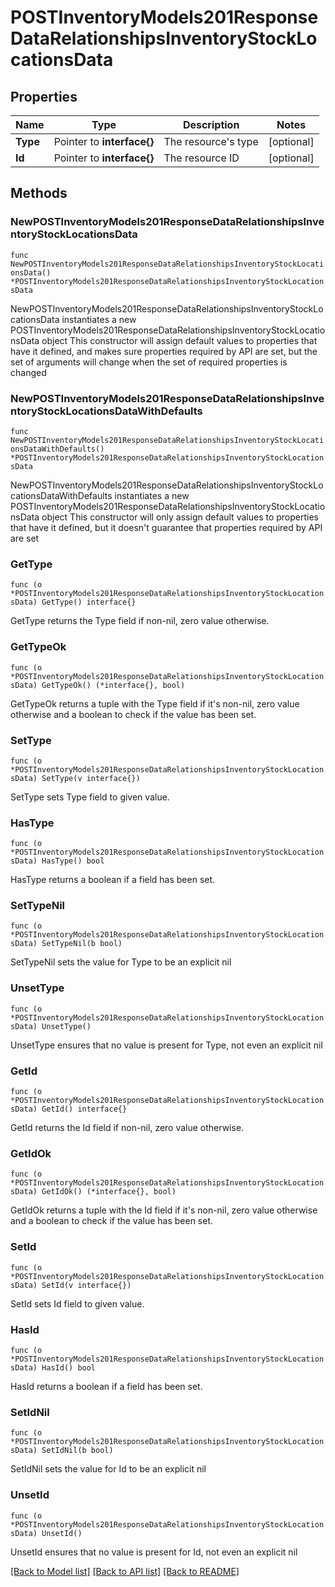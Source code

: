 # POSTInventoryModels201ResponseDataRelationshipsInventoryStockLocationsData

## Properties

Name | Type | Description | Notes
------------ | ------------- | ------------- | -------------
**Type** | Pointer to **interface{}** | The resource&#39;s type | [optional] 
**Id** | Pointer to **interface{}** | The resource ID | [optional] 

## Methods

### NewPOSTInventoryModels201ResponseDataRelationshipsInventoryStockLocationsData

`func NewPOSTInventoryModels201ResponseDataRelationshipsInventoryStockLocationsData() *POSTInventoryModels201ResponseDataRelationshipsInventoryStockLocationsData`

NewPOSTInventoryModels201ResponseDataRelationshipsInventoryStockLocationsData instantiates a new POSTInventoryModels201ResponseDataRelationshipsInventoryStockLocationsData object
This constructor will assign default values to properties that have it defined,
and makes sure properties required by API are set, but the set of arguments
will change when the set of required properties is changed

### NewPOSTInventoryModels201ResponseDataRelationshipsInventoryStockLocationsDataWithDefaults

`func NewPOSTInventoryModels201ResponseDataRelationshipsInventoryStockLocationsDataWithDefaults() *POSTInventoryModels201ResponseDataRelationshipsInventoryStockLocationsData`

NewPOSTInventoryModels201ResponseDataRelationshipsInventoryStockLocationsDataWithDefaults instantiates a new POSTInventoryModels201ResponseDataRelationshipsInventoryStockLocationsData object
This constructor will only assign default values to properties that have it defined,
but it doesn't guarantee that properties required by API are set

### GetType

`func (o *POSTInventoryModels201ResponseDataRelationshipsInventoryStockLocationsData) GetType() interface{}`

GetType returns the Type field if non-nil, zero value otherwise.

### GetTypeOk

`func (o *POSTInventoryModels201ResponseDataRelationshipsInventoryStockLocationsData) GetTypeOk() (*interface{}, bool)`

GetTypeOk returns a tuple with the Type field if it's non-nil, zero value otherwise
and a boolean to check if the value has been set.

### SetType

`func (o *POSTInventoryModels201ResponseDataRelationshipsInventoryStockLocationsData) SetType(v interface{})`

SetType sets Type field to given value.

### HasType

`func (o *POSTInventoryModels201ResponseDataRelationshipsInventoryStockLocationsData) HasType() bool`

HasType returns a boolean if a field has been set.

### SetTypeNil

`func (o *POSTInventoryModels201ResponseDataRelationshipsInventoryStockLocationsData) SetTypeNil(b bool)`

 SetTypeNil sets the value for Type to be an explicit nil

### UnsetType
`func (o *POSTInventoryModels201ResponseDataRelationshipsInventoryStockLocationsData) UnsetType()`

UnsetType ensures that no value is present for Type, not even an explicit nil
### GetId

`func (o *POSTInventoryModels201ResponseDataRelationshipsInventoryStockLocationsData) GetId() interface{}`

GetId returns the Id field if non-nil, zero value otherwise.

### GetIdOk

`func (o *POSTInventoryModels201ResponseDataRelationshipsInventoryStockLocationsData) GetIdOk() (*interface{}, bool)`

GetIdOk returns a tuple with the Id field if it's non-nil, zero value otherwise
and a boolean to check if the value has been set.

### SetId

`func (o *POSTInventoryModels201ResponseDataRelationshipsInventoryStockLocationsData) SetId(v interface{})`

SetId sets Id field to given value.

### HasId

`func (o *POSTInventoryModels201ResponseDataRelationshipsInventoryStockLocationsData) HasId() bool`

HasId returns a boolean if a field has been set.

### SetIdNil

`func (o *POSTInventoryModels201ResponseDataRelationshipsInventoryStockLocationsData) SetIdNil(b bool)`

 SetIdNil sets the value for Id to be an explicit nil

### UnsetId
`func (o *POSTInventoryModels201ResponseDataRelationshipsInventoryStockLocationsData) UnsetId()`

UnsetId ensures that no value is present for Id, not even an explicit nil

[[Back to Model list]](../README.md#documentation-for-models) [[Back to API list]](../README.md#documentation-for-api-endpoints) [[Back to README]](../README.md)


